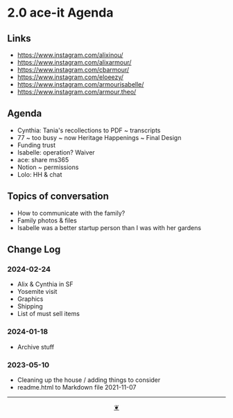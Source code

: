 # 2.0 ace-it Agenda


## Links

* https://www.instagram.com/alixinou/
* https://www.instagram.com/alixarmour/
* https://www.instagram.com/cbarmour/
* https://www.instagram.com/eloeezy/
* https://www.instagram.com/armourisabelle/
* https://www.instagram.com/armour.theo/



## Agenda

* Cynthia: Tania's recollections to PDF ~ transcripts
* 77 ~ too busy ~ now Heritage Happenings ~ Final Design
* Funding trust
* Isabelle: operation? Waiver
* ace: share ms365
* Notion ~ permissions
* Lolo: HH & chat

## Topics of conversation

* How to communicate with the family?
* Family photos & files
* Isabelle was a better startup person than I was with her gardens

## Change Log

### 2024-02-24

* Alix & Cynthia in SF
* Yosemite visit
* Graphics
* Shipping
* List of must sell items



### 2024-01-18

* Archive stuff

### 2023-05-10

* Cleaning up the house / adding things to consider
* readme.html to Markdown file 2021-11-07

***

<center title="Hello! Click me to go up to the top"><a class="aDingbat" href="javascript:window.scrollTo(0,0);">❦</a></center>